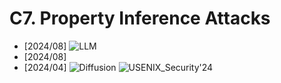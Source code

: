 # C7. Property Inference Attacks
- [2024/08] **[](https://arxiv.org/abs/2408.08930)** ![LLM](https://img.shields.io/badge/LLM-589cf4)
- [2024/08] **[](https://arxiv.org/abs/2408.07291)**
- [2024/04] **[](https://www.usenix.org/conference/usenixsecurity24/presentation/wang-lijin)** ![Diffusion](https://img.shields.io/badge/Diffusion-a99cf4) ![USENIX_Security'24](https://img.shields.io/badge/USENIX_Security'24-f1b800)
